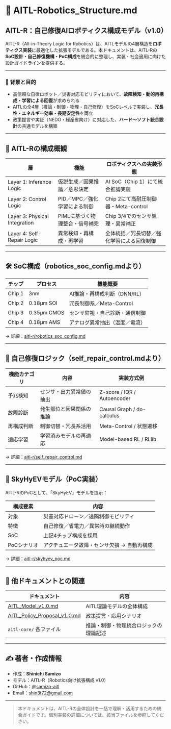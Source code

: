 # 🤖 AITL-Robotics_Structure.md

## AITL-R：自己修復AIロボティクス構成モデル（v1.0）

AITL-R（All-in-Theory Logic for Robotics）は、AITLモデルの4層構造を**ロボティクス実装**に最適化した拡張モデルである。本ドキュメントは、AITL-Rの**SoC設計・自己修復機構・PoC構成**を統合的に整理し、実装・社会適用に向けた設計ガイドラインを提供する。

---

### 🎯 背景と目的

- 高信頼な自律ロボット／災害対応モビリティにおいて、**故障検知・動的再構成・学習による回復**が求められる
- AITLの全4層（推論・制御・物理・自己修復）をSoCレベルで実装し、**冗長性・エネルギー効率・長期安定性**を両立
- 政策提言や実証（NEDO・経産省向け）に対応した、**ハード〜ソフト統合設計**の共通モデルを構築

---

## 🧠 AITL-Rの構成概観

| 層 | 機能 | ロボティクスへの実装形態 |
|----|------|------------------|
| Layer 1: Inference Logic | 仮説生成／因果推論／意思決定 | AI SoC（Chip 1）にて統合推論実装 |
| Layer 2: Control Logic | PID／MPC／強化学習による制御 | Chip 2にて高耐圧制御器・Meta-control |
| Layer 3: Physical Integration | PIMLに基づく物理整合・信号補完 | Chip 3/4でのセンサ処理・異常補正 |
| Layer 4: Self-Repair Logic | 異常検知・再構成・再学習 | 全体統括／冗長切替／強化学習による回復制御 |

---

## 🛠 SoC構成（robotics_soc_config.mdより）

| チップ | プロセス | 機能概要 |
|--------|----------|-----------|
| Chip 1 | 3nm | AI推論・再構成判断（DNN/RL） |
| Chip 2 | 0.18µm SOI | 冗長制御系／Meta-Control |
| Chip 3 | 0.35µm CMOS | センサ監視・自己診断・通信制御 |
| Chip 4 | 0.18µm AMS | アナログ異常抽出（温度／電流） |

→ 詳細：[aitl-r/robotics_soc_config.md](../aitl-r/robotics_soc_config.md)

---

## 🔧 自己修復ロジック（self_repair_control.mdより）

| 機能カテゴリ | 内容 | 実装方式例 |
|--------------|------|-------------|
| 予兆検知 | センサ・出力異常値の抽出 | Z-score / IQR / Autoencoder |
| 故障診断 | 発生部位と因果関係の推論 | Causal Graph / do-calculus |
| 再構成判断 | 制御切替・冗長系活用 | Meta-Control / 状態遷移 |
| 適応学習 | 学習済みモデルの再適応 | Model-based RL / RLlib |

→ 詳細：[aitl-r/self_repair_control.md](../aitl-r/self_repair_control.md)

---

## 🚁 SkyHyEVモデル（PoC実装）

AITL-RのPoCとして、「SkyHyEV」モデルを提示：

| 構成要素 | 内容 |
|----------|------|
| 対象 | 災害対応ドローン／遠隔制御モビリティ |
| 特徴 | 自己修復／省電力／異常時の継続動作 |
| SoC | 上記4チップ構成を採用 |
| PoCシナリオ | アクチュエータ故障・センサ欠損 → 自動再構成 |

→ 詳細：[aitl-r/skyhyev_poc.md](../aitl-r/skyhyev_poc.md)

---

## 🔗 他ドキュメントとの関連

| ドキュメント | 内容 |
|--------------|------|
| [AITL_Model_v1.0.md](AITL_Model_v1.0.md) | AITL理論モデルの全体構成 |
| [AITL_Policy_Proposal_v1.0.md](AITL_Policy_Proposal_v1.0.md) | 政策提言・応用シナリオ |
| `aitl-core/` 各ファイル | 推論・制御・物理統合ロジックの理論記述 |

---

## ✍ 著者・作成情報

- 作成：**Shinichi Samizo**
- モデル：AITL-R（Robotics向け拡張構成 v1.0）
- GitHub：[@samizo-aitl](https://github.com/samizo-aitl)
- Email：shin3t72@gmail.com

---

> 本ドキュメントは、AITL-Rの全体設計を一括で理解・活用するための統合ガイドです。個別実装の詳細については、該当ファイルを参照してください。

